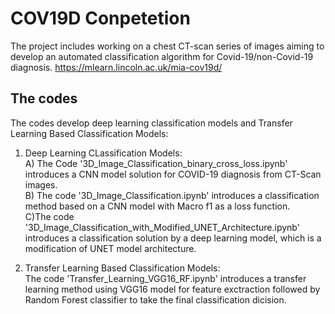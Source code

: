 # COV19D Conpetetion
The project includes working on a chest CT-scan series of images aiming to develop an automated classification algorithm for Covid-19/non-Covid-19 diagnosis. https://mlearn.lincoln.ac.uk/mia-cov19d/ 

## The codes
The codes develop deep learning classification models and Transfer Learning Based Classification Models:  <br/>         
1. Deep Learning CLassification Models: 
<br /> A) The Code '3D_Image_Classification_binary_cross_loss.ipynb' introduces a CNN model solution for COVID-19 diagnosis from CT-Scan images.
<br /> B) The code '3D_Image_Classification.ipynb' introduces a classification method based on a CNN model with Macro f1 as a loss function.
<br /> C)The code '3D_Image_Classification_with_Modified_UNET_Architecture.ipynb' introduces a classification solution by a deep learning model, which is a modification of UNET model architecture.

2. Transfer Learning Based Classification Models:
<br /> The code 'Transfer_Learning_VGG16_RF.ipynb' introduces a transfer learning method using VGG16 model for feature exctraction followed by Random Forest  classifier to take the final classification dicision.


